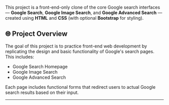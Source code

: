 This project is a front-end-only clone of the core Google search interfaces — **Google Search**, **Google Image Search**, and **Google Advanced Search** — created using **HTML** and **CSS** (with optional **Bootstrap** for styling).

## 🌐 Project Overview

The goal of this project is to practice front-end web development by replicating the design and basic functionality of Google's search pages. This includes:

- Google Search Homepage
- Google Image Search
- Google Advanced Search

Each page includes functional forms that redirect users to actual Google search results based on their input.

---
